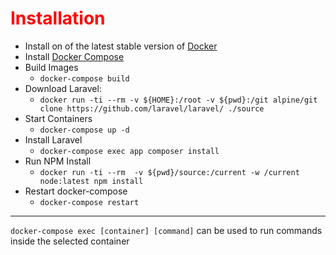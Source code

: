#  <font color='red'>Installation</font>

* Install on of the latest stable version of [Docker](https://docs.docker.com/install/linux/docker-ce/ubuntu/#install-docker-ce-1)
* Install [Docker Compose](https://docs.docker.com/compose/install/#install-compose)
* Build Images
    - `docker-compose build`
* Download Laravel:
    - `docker run -ti --rm -v ${HOME}:/root -v ${pwd}:/git alpine/git clone https://github.com/laravel/laravel/ ./source`
* Start Containers
    - `docker-compose up -d`
* Install Laravel
    - `docker-compose exec app composer install`
* Run NPM Install
    - `docker run -ti --rm  -v ${pwd}/source:/current -w /current node:latest npm install`
* Restart docker-compose
    - `docker-compose restart`


------------
`docker-compose exec [container] [command]` can be used to run commands inside the selected container